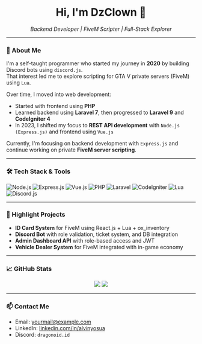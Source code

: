 <h1 align="center">Hi, I'm DzClown 👋</h1>
<p align="center">
  <i>Backend Developer | FiveM Scripter | Full-Stack Explorer</i>
</p>

---

### 🚀 About Me

I'm a self-taught programmer who started my journey in **2020** by building Discord bots using `discord.js`.  
That interest led me to explore scripting for GTA V private servers (FiveM) using `Lua`.

Over time, I moved into web development:
- Started with frontend using **PHP**
- Learned backend using **Laravel 7**, then progressed to **Laravel 9** and **CodeIgniter 4**
- In 2023, I shifted my focus to **REST API development** with `Node.js (Express.js)` and frontend using `Vue.js`

Currently, I'm focusing on backend development with `Express.js` and continue working on private **FiveM server scripting**.

---

### 🛠 Tech Stack & Tools

![Node.js](https://img.shields.io/badge/Node.js-339933?style=for-the-badge&logo=nodedotjs&logoColor=white)
![Express.js](https://img.shields.io/badge/Express.js-000000?style=for-the-badge&logo=express&logoColor=white)
![Vue.js](https://img.shields.io/badge/Vue.js-35495E?style=for-the-badge&logo=vue.js&logoColor=4FC08D)
![PHP](https://img.shields.io/badge/PHP-777BB4?style=for-the-badge&logo=php&logoColor=white)
![Laravel](https://img.shields.io/badge/Laravel-F55247?style=for-the-badge&logo=laravel&logoColor=white)
![CodeIgniter](https://img.shields.io/badge/CodeIgniter-EE4623?style=for-the-badge&logo=codeigniter&logoColor=white)
![Lua](https://img.shields.io/badge/Lua-2C2D72?style=for-the-badge&logo=lua&logoColor=white)
![Discord.js](https://img.shields.io/badge/Discord.js-5865F2?style=for-the-badge&logo=discord&logoColor=white)

---

### 📌 Highlight Projects

- **ID Card System** for FiveM using React.js + Lua + ox_inventory  
- **Discord Bot** with role validation, ticket system, and DB integration  
- **Admin Dashboard API** with role-based access and JWT  
- **Vehicle Dealer System** for FiveM integrated with in-game economy

---

### 📈 GitHub Stats

<p align="center">
  <img src="https://github-readme-stats-ten-gilt-25.vercel.app/api?username=dzclown&show_icons=true&count_private=true" />
  <img src="https://github-readme-stats-ten-gilt-25.vercel.app/api/top-langs/?username=dzclown&layout=compact&count_private=true" />
</p>

---

### 📫 Contact Me
- Email: yourmail@example.com  
- LinkedIn: [linkedin.com/in/alvinyosua](https://linkedin.com/in/alvinyosua)  
- Discord: `dragonoid.id`
